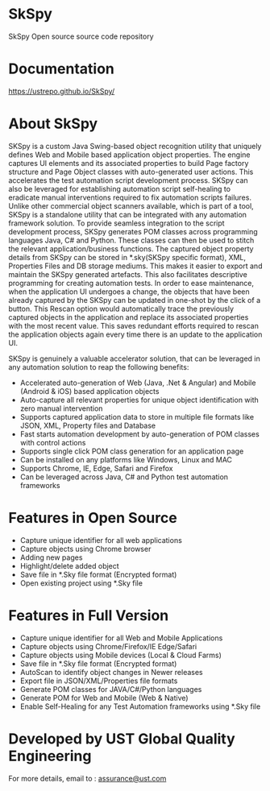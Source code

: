 # SkSpy
SkSpy Open source source code repository 

# Documentation 
https://ustrepo.github.io/SkSpy/

# About SkSpy

SKSpy is a custom Java Swing-based object recognition utility that uniquely defines Web and Mobile based application object properties. The engine captures UI elements and its associated properties to build Page factory structure and Page Object classes with auto-generated user actions. This accelerates the test automation script development process. SKSpy can also be leveraged for establishing automation script self-healing to eradicate manual interventions required to fix automation scripts failures. Unlike other commercial object scanners available, which is part of a tool, SKSpy is a standalone utility that can be integrated with any automation framework solution. To provide seamless integration to the script development process, SKSpy generates POM classes across programming languages Java, C# and Python. These classes can then be used to stitch the relevant application/business functions. The captured object property details from SKSpy can be stored in *.sky(SKSpy specific format), XML, Properties Files and DB storage mediums. This makes it easier to export and maintain the SKSpy generated artefacts. This also facilitates descriptive programming for creating automation tests. In order to ease maintenance, when the application UI undergoes a change, the objects that have been already captured by the SKSpy can be updated in one-shot by the click of a button. This Rescan option would automatically trace the previously captured objects in the application and replace its associated properties with the most recent value. This saves redundant efforts required to rescan the application objects again every time there is an update to the application UI.
  
SKSpy is genuinely a valuable accelerator solution, that can be leveraged in any automation solution to reap the following benefits:

- Accelerated auto-generation of Web (Java, .Net & Angular) and Mobile (Android & iOS) based application objects
- Auto-capture all relevant properties for unique object identification with zero manual intervention
- Supports captured application data to store in multiple file formats like JSON, XML, Property files and Database
- Fast starts automation development by auto-generation of POM classes with control actions
- Supports single click POM class generation for an application page
- Can be installed on any platforms like Windows, Linux and MAC
- Supports Chrome, IE, Edge, Safari and Firefox
- Can be leveraged across Java, C# and Python test automation frameworks

# Features in Open Source 
- Capture unique identifier for all web applications
- Capture objects using Chrome browser
- Adding new pages
- Highlight/delete added object
- Save file in *.Sky file format (Encrypted format)
- Open existing project using *.Sky file

# Features in Full Version
- Capture unique identifier for all Web and Mobile Applications
- Capture objects using Chrome/Firefox/IE Edge/Safari
- Capture objects using Mobile devices (Local & Cloud Farms)
- Save file in *.Sky file format (Encrypted format)
- AutoScan to identify object changes in Newer releases 
- Export file in JSON/XML/Properties file formats 
- Generate POM classes for JAVA/C#/Python languages
- Generate POM for Web and Mobile (Web & Native) 
- Enable Self-Healing for any Test Automation frameworks using *.Sky file

# Developed by UST Global Quality Engineering 
For more details, email to : assurance@ust.com

